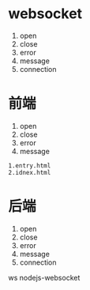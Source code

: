 # websocket 
  1. open
  2. close
  3. error
  4. message
  5. connection
 

# 前端
  1. open
  2. close
  3. error
  4. message

    1.entry.html
    2.idnex.html

# 后端
  1. open
  2. close
  3. error
  4. message
  5. connection

  ws nodejs-websocket